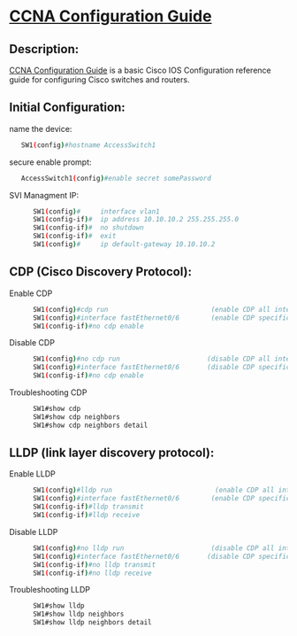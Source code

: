 # [CCNA Configuration Guide][pypi-url]

[pypi-url]: https://www.cisco.com/c/en/us/training-events/training-certifications/certifications/associate/ccna.html


## Description:
[CCNA Configuration Guide](https://www.cisco.com/c/en/us/training-events/training-certifications/certifications/associate/ccna.html) is a basic Cisco IOS Configuration reference guide for configuring Cisco switches and routers. 


## Initial Configuration:
name the device:
```sh
   SW1(config)#hostname AccessSwitch1
```
secure enable prompt:
```sh
   AccessSwitch1(config)#enable secret somePassword
```
SVI Managment IP:
```sh
      SW1(config)#     interface vlan1
      SW1(config-if)#  ip address 10.10.10.2 255.255.255.0
      SW1(config-if)#  no shutdown
      SW1(config-if)#  exit
      SW1(config)#     ip default-gateway 10.10.10.2
```

## CDP (Cisco Discovery Protocol):
Enable CDP
```sh
      SW1(config)#cdp run                          (enable CDP all interfaces)
      SW1(config)#interface fastEthernet0/6        (enable CDP specific interface)
      SW1(config-if)#no cdp enable 

```
Disable CDP
```sh
      SW1(config)#no cdp run                      (disable CDP all interfaces)
      SW1(config)#interface fastEthernet0/6       (disable CDP specific interface)
      SW1(config-if)#no cdp enable 


```
Troubleshooting CDP
```sh
      SW1#show cdp
      SW1#show cdp neighbors
      SW1#show cdp neighbors detail 
```

## LLDP (link layer discovery protocol):
Enable LLDP
```sh
      SW1(config)#lldp run                          (enable CDP all interfaces)
      SW1(config)#interface fastEthernet0/6        (enable CDP specific interface)
      SW1(config-if)#lldp transmit 
      SW1(config-if)#lldp receive

```
Disable LLDP
```sh
      SW1(config)#no lldp run                      (disable CDP all interfaces)
      SW1(config)#interface fastEthernet0/6       (disable CDP specific interface)
      SW1(config-if)#no lldp transmit 
      SW1(config-if)#no lldp receive


```
Troubleshooting LLDP
```sh
      SW1#show lldp
      SW1#show lldp neighbors
      SW1#show lldp neighbors detail 
```
<!---


## Features:
* Create new files on your deskop by saying `sesame <wait for indicator> create file named <filename.extension>`.
* Delete existing files on your deskop by saying `sesame <wait for indicator> delete file named <filename.extension>`.
* Create new Folders on your deskop by saying `sesame <wait for indicator> create folder named <foldername>`.
* Delete existing Folders on your deskop by saying `sesame <wait for indicator> delete folder named <foldername>`.
* Close any application on your PC by saying `sesame <wait for indicator> close <app name>`.
* Open any application on your PC by saying `sesame <wait for indicator> open <app name>`.
* Search anything on Google by saying `sesame <wait for indicator> sarch Google <Query>`.
* Search anything on Youtube by saying `sesame <wait for indicator> sarch Youtube <Query>`.
* Sign out of your account by saying `sesame <wait for indicator> sign out`.
* Shutdown your computer by saying `sesame <wait for indicator> shutdown computer`.
* Restart your computer by saying `sesame <wait for indicator> restart computer`.


## Installation:
Install playsound:
```sh
pip install playsound==1.2.2
```
Install AppOpener:
```sh
pip install AppOpener
```
Install speech_recognition:
```sh
pip install speech_recognition
```
Install gTTS:
```sh
pip install gTTS
```
Install pocketsphinx:
```sh
pip3 install pocketsphinx
```
In project.py, file in create_file(), delete_file(), create_folder() and delete_folder() functions make sure you choose convenient path where you want to create/delete files, and change listen-start-sound.mp3 path or it will default to speaking "recording" as an indicator to start recording.


## Requirements:
To use all of the functionality of the program, you should have installed:

* **Python** 3.8+ (required)
* **playsound** 1.2.2 (required)
* **AppOpener** 1.7+ (required)
* **speech_recognition** 3.10.0+ (required)
* **gTTS**  2.4.0+ (required)
* **pocketsphinx** 5.0.2+ (required)
* **PyAudio**    (required)




## More Information:
For more information check out these libraries :
- [SpeechRecognition 1.2.4](https://pypi.org/project/SpeechRecognition/1.2.4/)
- [pocketsphinx 5.0.2](https://pypi.org/project/pocketsphinx/)
- [appopener 1.7](https://pypi.org/project/appopener/)
- [gTTS 2.4.0](https://pypi.org/project/gTTS/)
- [playsound 1.3.0](https://pypi.org/project/playsound/)
- [webbrowser](https://docs.python.org/3/library/webbrowser.html)
- [os](https://docs.python.org/3/library/os.html)



## Author:
Mohamed Saaid

--->


